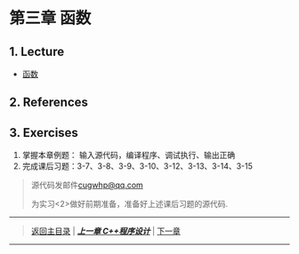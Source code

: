 # 第三章 函数
## 1. Lecture
- [函数](./PDFs/c%2B%2B3.pdf)

## 2. References

## 3. Exercises
1. 掌握本章例题： 输入源代码，编译程序、调试执行、输出正确
2. 完成课后习题：3-7、3-8、3-9、3-10、3-12、3-13、3-14、3-15
> 源代码发邮件<cugwhp@qq.com>
> 
> 为实习<2>做好前期准备，准备好上述课后习题的源代码.


---
> [返回主目录](https://cugwhp.github.io/OOPCPP/) | [***上一章 C++程序设计***](./Ch2_C++Basic.md) | [下一章]()
---

